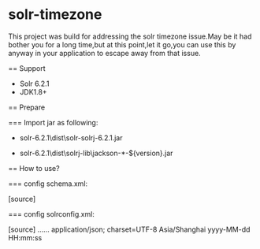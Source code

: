 # solr-timezone
This project was build for addressing the solr timezone issue.May be it had bother you for a long time,but at this point,let it go,you can use this by anyway in your application to escape away from that issue.



== Support

* Solr 6.2.1  
* JDK1.8+

== Prepare

=== Import jar as following:

* solr-6.2.1\dist\solr-solrj-6.2.1.jar  

* solr-6.2.1\dist\solrj-lib\jackson-*-${version}.jar  

== How to use?

=== config schema.xml:

[source]
<fieldType name="tcndate" class="test.TrieDateField" precisionStep="6" 
    positionIncrementGap="0"/>
<fields>
  <field name="id" type="string" indexed="true" stored="true" />
  <field name="product_name" type="string" indexed="true" stored="true"/>
  <field name="order_date" type="tcndate" indexed="true" stored="true"/>
  <field name="_version_" type="long" indexed="true" stored="true" />
</fields>

=== config solrconfig.xml:

[source]
</requestHandler>
......
<queryResponseWriter name="json" class="test.JSONResponseWriter">
    <str name="content-type">application/json; charset=UTF-8</str>
    <str name="tz">Asia/Shanghai</str>
    <str name="format">yyyy-MM-dd HH:mm:ss</str>
</queryResponseWriter>